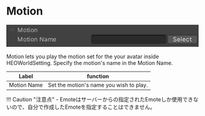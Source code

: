 
# Motion
![Motion](img/Motion.jpg)

Motion lets you play the motion set for the your avatar inside HEOWorldSetting. Specify the motion's name in the Motion Name.

|  Label |  function  |
| ----   | ---- |
| Motion Name | Set the motion's name you wish to play. |

!!! Caution "注意点"
    - Emoteはサーバーからの指定されたEmoteしか使用できないので、自分で作成したEmoteを指定することはできません。

